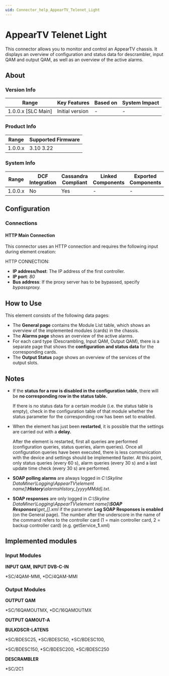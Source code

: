 ```yaml
---
uid: Connector_help_AppearTV_Telenet_Light
---
```


# AppearTV Telenet Light

This connector allows you to monitor and control an AppearTV chassis. It displays an overview of configuration and status data for descrambler, input QAM and output QAM, as well as an overview of the active alarms.

## About

### Version Info

| **Range**            | **Key Features** | **Based on** | **System Impact** |
|----------------------|------------------|--------------|-------------------|
| 1.0.0.x \[SLC Main\] | Initial version  | \-           | \-                |

### Product Info

| **Range** | **Supported Firmware** |
|-----------|------------------------|
| 1.0.0.x   | 3.10 3.22              |

### System Info

| **Range** | **DCF Integration** | **Cassandra Compliant** | **Linked Components** | **Exported Components** |
|-----------|---------------------|-------------------------|-----------------------|-------------------------|
| 1.0.0.x   | No                  | Yes                     | \-                    | \-                      |

## Configuration

### Connections

#### HTTP Main Connection

This connector uses an HTTP connection and requires the following input during element creation:

HTTP CONNECTION:

- **IP address/host**: The IP address of the first controller.
- **IP port**: *80*
- **Bus address**: If the proxy server has to be bypassed, specify *bypassproxy.*

## How to Use

This element consists of the following data pages:

- The **General page** contains the Module List table, which shows an overview of the implemented modules (cards) in the chassis.
- The **Alarms page** shows an overview of the active alarms.
- For each card type (Descrambling, Input QAM, Output QAM), there is a separate page that shows the **configuration and status data** for the corresponding cards.
- The **Output Status** page shows an overview of the services of the output slots.

## Notes

- If the **status for a row is disabled in the configuration table**, there will be **no corresponding row in the status table.**

  If there is no status data for a certain module (i.e. the status table is empty), check in the configuration table of that module whether the status parameter for the corresponding row has been set to enabled.

- When the element has just been **restarted**, it is possible that the settings are carried out with a **delay.**

  After the element is restarted, first all queries are performed (configuration queries, status queries, alarm queries). Once all configuration queries have been executed, there is less communication with the device and settings should be implemented faster. At this point, only status queries (every 60 s), alarm queries (every 30 s) and a last update time check (every 30 s) are performed.

- **SOAP polling alarms** are always logged in *C:\Skyline DataMiner\Logging\AppearTV\\element name\]\\**History**\alarmsHistory\_\[yyyyMMdd\].txt*.

- **SOAP responses** are only logged in *C:\Skyline DataMiner\Logging\AppearTV\\element name\]\\**SOAP Responses**\get\_\[\].xml* if the parameter **Log SOAP Responses is enabled** (on the General page). The number after the underscore in the name of the command refers to the controller card (1 = main controller card, 2 = backup controller card) (e.g. getService\_**1**.xml)

## Implemented modules

### Input Modules

**INPUT QAM, INPUT DVB-C-IN**

\*SC/4QAM-MMI, \*DC/4QAM-MMI

### Output Modules

**OUTPUT QAM**

\*SC/16QAMOUTMX, \*DC/16QAMOUTMX

**OUTPUT QAMOUT-A**

**BULKDSCR-LATENS**

\*SC/BDESC25, \*SC/BDESC50, \*SC/BDESC100,

\*SC/BDESC150, \*SC/BDESC200, \*SC/BDESC250

**DESCRAMBLER**

\*SC/2C1
